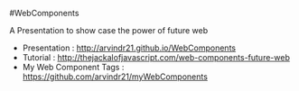 #WebComponents

A Presentation to show case the power of future web

* Presentation : http://arvindr21.github.io/WebComponents
* Tutorial : http://thejackalofjavascript.com/web-components-future-web
* My Web Component Tags : https://github.com/arvindr21/myWebComponents
